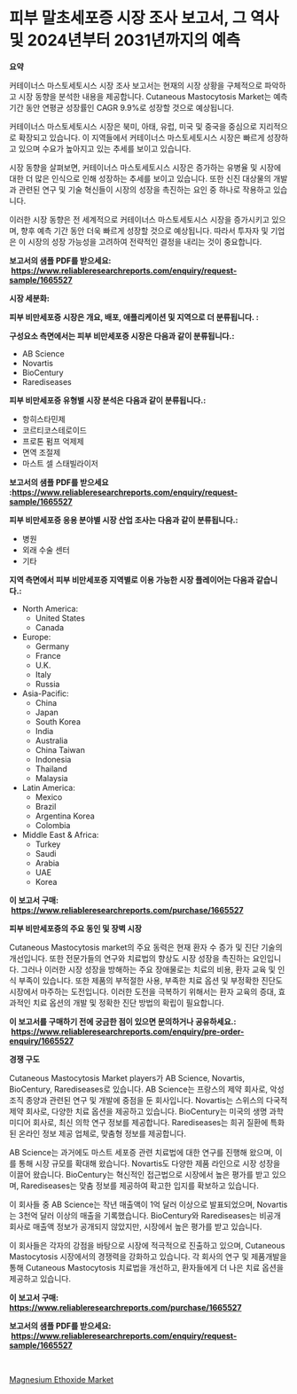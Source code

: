 <p><h1>피부 말초세포증 시장 조사 보고서, 그 역사 및 2024년부터 2031년까지의 예측</h1></p><p><strong>요약</strong></p>
<p><p>커테이너스 마스토세토시스 시장 조사 보고서는 현재의 시장 상황을 구체적으로 파악하고 시장 동향을 분석한 내용을 제공합니다. Cutaneous Mastocytosis Market는 예측 기간 동안 연평균 성장률인 CAGR 9.9%로 성장할 것으로 예상됩니다.</p><p>커테이너스 마스토세토시스 시장은 북미, 아태, 유럽, 미국 및 중국을 중심으로 지리적으로 확장되고 있습니다. 이 지역들에서 커테이너스 마스토세토시스 시장은 빠르게 성장하고 있으며 수요가 높아지고 있는 추세를 보이고 있습니다.</p><p>시장 동향을 살펴보면, 커테이너스 마스토세토시스 시장은 증가하는 유병율 및 시장에 대한 더 많은 인식으로 인해 성장하는 추세를 보이고 있습니다. 또한 신진 대상물의 개발과 관련된 연구 및 기술 혁신들이 시장의 성장을 촉진하는 요인 중 하나로 작용하고 있습니다.</p><p>이러한 시장 동향은 전 세계적으로 커테이너스 마스토세토시스 시장을 증가시키고 있으며, 향후 예측 기간 동안 더욱 빠르게 성장할 것으로 예상됩니다. 따라서 투자자 및 기업은 이 시장의 성장 가능성을 고려하여 전략적인 결정을 내리는 것이 중요합니다.</p></p>
<p><strong>보고서의 샘플 PDF를 받으세요: &nbsp;<a href="https://www.reliableresearchreports.com/enquiry/request-sample/1665527">https://www.reliableresearchreports.com/enquiry/request-sample/1665527</a></strong></p>
<p><strong>시장 세분화:</strong></p>
<p><strong> 피부 비만세포증 시장은 개요, 배포, 애플리케이션 및 지역으로 더 분류됩니다. :</strong></p>
<p><strong>구성요소 측면에서는 피부 비만세포증 시장은 다음과 같이 분류됩니다.:</strong></p>
<p><ul><li>AB Science</li><li>Novartis</li><li>BioCentury</li><li>Rarediseases</li></ul></p>
<p><strong> 피부 비만세포증 유형별 시장 분석은 다음과 같이 분류됩니다.:</strong></p>
<p><ul><li>항히스타민제</li><li>코르티코스테로이드</li><li>프로톤 펌프 억제제</li><li>면역 조절제</li><li>마스트 셀 스태빌라이저</li></ul></p>
<p><strong>보고서의 샘플 PDF를 받으세요 :<a href="https://www.reliableresearchreports.com/enquiry/request-sample/1665527">https://www.reliableresearchreports.com/enquiry/request-sample/1665527</a></strong></p>
<p><strong> 피부 비만세포증 응용 분야별 시장 산업 조사는 다음과 같이 분류됩니다.:</strong></p>
<p><ul><li>병원</li><li>외래 수술 센터</li><li>기타</li></ul></p>
<p><strong>지역 측면에서 피부 비만세포증 지역별로 이용 가능한 시장 플레이어는 다음과 같습니다.:</strong></p>
<p><ul>
    <li>
        North America:
        <ul>
            <li>United States</li>
            <li>Canada</li>
        </ul>
    </li>
    <li>
        Europe:
        <ul>
            <li>Germany</li>
            <li>France</li>
            <li>U.K.</li>
            <li>Italy</li>
            <li>Russia</li>
        </ul>
    </li>
    <li>
        Asia-Pacific:
        <ul>
            <li>China</li>
            <li>Japan</li>
            <li>South Korea</li>
            <li>India</li>
            <li>Australia</li>
            <li>China Taiwan</li>
            <li>Indonesia</li>
            <li>Thailand</li>
            <li>Malaysia</li>
        </ul>
    </li>
    <li>
        Latin America:
        <ul>
            <li>Mexico</li>
            <li>Brazil</li>
            <li>Argentina Korea</li>
            <li>Colombia</li>
        </ul>
    </li>
    <li>
        Middle East & Africa:
        <ul>
            <li>Turkey</li>
            <li>Saudi</li>
            <li>Arabia</li>
            <li>UAE</li>
            <li>Korea</li>
        </ul>
    </li>
    </ul></p>
<p><strong>이 보고서 구매: &nbsp;<a href="https://www.reliableresearchreports.com/purchase/1665527">https://www.reliableresearchreports.com/purchase/1665527</a></strong></p>
<p><strong>피부 비만세포증의 주요 동인 및 장벽 시장</strong></p>
<p><p>Cutaneous Mastocytosis market의 주요 동력은 현재 환자 수 증가 및 진단 기술의 개선입니다. 또한 전문가들의 연구와 치료법의 향상도 시장 성장을 촉진하는 요인입니다. 그러나 이러한 시장 성장을 방해하는 주요 장애물로는 치료의 비용, 환자 교육 및 인식 부족이 있습니다. 또한 제품의 부적절한 사용, 부족한 치료 옵션 및 부정확한 진단도 시장에서 마주하는 도전입니다. 이러한 도전을 극복하기 위해서는 환자 교육의 증대, 효과적인 치료 옵션의 개발 및 정확한 진단 방법의 확립이 필요합니다.</p></p>
<p><strong>이 보고서를 구매하기 전에 궁금한 점이 있으면 문의하거나 공유하세요.: &nbsp;<a href="https://www.reliableresearchreports.com/enquiry/pre-order-enquiry/1665527">https://www.reliableresearchreports.com/enquiry/pre-order-enquiry/1665527</a></strong></p>
<p><strong>경쟁 구도</strong></p>
<p><p>Cutaneous Mastocytosis Market players가 AB Science, Novartis, BioCentury, Rarediseases로 있습니다. AB Science는 프랑스의 제약 회사로, 악성 조직 종양과 관련된 연구 및 개발에 중점을 둔 회사입니다. Novartis는 스위스의 다국적 제약 회사로, 다양한 치료 옵션을 제공하고 있습니다. BioCentury는 미국의 생명 과학 미디어 회사로, 최신 의학 연구 정보를 제공합니다. Rarediseases는 희귀 질환에 특화된 온라인 정보 제공 업체로, 맞춤형 정보를 제공합니다.</p><p>AB Science는 과거에도 마스트 세포증 관련 치료법에 대한 연구를 진행해 왔으며, 이를 통해 시장 규모를 확대해 왔습니다. Novartis도 다양한 제품 라인으로 시장 성장을 이끌어 왔습니다. BioCentury는 혁신적인 접근법으로 시장에서 높은 평가를 받고 있으며, Rarediseases는 맞춤 정보를 제공하여 확고한 입지를 확보하고 있습니다.</p><p>이 회사들 중 AB Science는 작년 매출액이 1억 달러 이상으로 발표되었으며, Novartis는 3천억 달러 이상의 매출을 기록했습니다. BioCentury와 Rarediseases는 비공개 회사로 매출액 정보가 공개되지 않았지만, 시장에서 높은 평가를 받고 있습니다.</p><p>이 회사들은 각자의 강점을 바탕으로 시장에 적극적으로 진출하고 있으며, Cutaneous Mastocytosis 시장에서의 경쟁력을 강화하고 있습니다. 각 회사의 연구 및 제품개발을 통해 Cutaneous Mastocytosis 치료법을 개선하고, 환자들에게 더 나은 치료 옵션을 제공하고 있습니다.</p></p>
<p><strong>이 보고서 구매: &nbsp; <a href="https://www.reliableresearchreports.com/purchase/1665527">https://www.reliableresearchreports.com/purchase/1665527</a></strong></p>
<p><strong>보고서의 샘플 PDF를 받으세요: &nbsp;<a href="https://www.reliableresearchreports.com/enquiry/request-sample/1665527">https://www.reliableresearchreports.com/enquiry/request-sample/1665527</a></strong><strong></strong></p>
<p>&nbsp;</p>
<p><p><a href="https://fearless-okapi-6c8.notion.site/Magnesium-Ethoxide-Market-Size-Market-Share-and-Global-Market-Analysis-Report-2024-2031-7446173ecf10467bb9e0565b47844026">Magnesium Ethoxide Market</a></p></p>